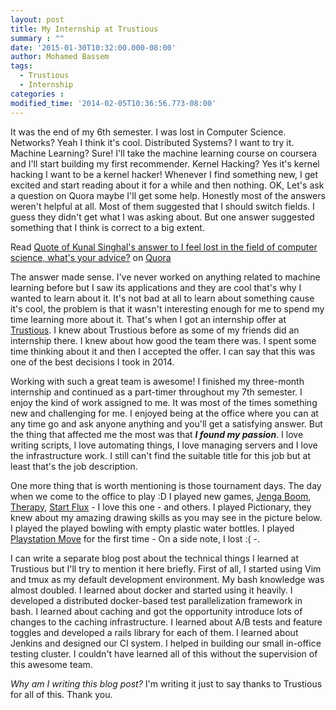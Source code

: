 ```yaml
---
layout: post
title: My Internship at Trustious
summary : ""
date: '2015-01-30T10:32:00.000-08:00'
author: Mohamed Bassem
tags:
  - Trustious
  - Internship
categories :
modified_time: '2014-02-05T10:36:56.773-08:00'
---
```

It was the end of my 6th semester. I was lost in Computer Science. Networks? Yeah I think it's cool. Distributed Systems? I want to try it. Machine Learning? Sure! I'll take the machine learning course on coursera and I'll start building my first recommender. Kernel Hacking? Yes it's kernel hacking I want to be a kernel hacker! Whenever I find something new, I get excited and start reading about it for a while and then nothing. OK, Let's ask a question on Quora maybe I'll get some help. Honestly most of the answers weren't helpful at all. Most of them suggested that I should switch fields. I guess they didn't get what I was asking about. But one answer suggested something that I think is correct to a big extent.

<span class="quora-content-embed" data-name="I-feel-lost-in-the-field-of-computer-science-whats-your-advice/answer/Kunal-Singhal/quote/2497308">Read <a data-width="541" data-height="240" class="quora-content-link" href="http://www.quora.com/I-feel-lost-in-the-field-of-computer-science-whats-your-advice/answer/Kunal-Singhal/quote/2497308" data-embed="Re30fZ2" data-type="quote" data-id="2497308" data-key="d3bac1aede398a89d14048aeae06944e">Quote of Kunal Singhal's answer to I feel lost in the field of computer science, what's your advice?</a> on <a href="http://www.quora.com">Quora</a><script type="text/javascript" src="http://www.quora.com/widgets/content"></script></span>

The answer made sense. I've never worked on anything related to machine learning before but I saw its applications and they are cool that's why I wanted to learn about it. It's not bad at all to learn about something cause it's cool, the problem is that it wasn't interesting enough for me to spend my time learning more about it. That's when I got an internship offer at [Trustious](http://www.trustious.com/). I knew about Trustious before as some of my friends did an internship there. I knew about how good the team there was. I spent some time thinking about it and then I accepted the offer. I can say that this was one of the best decisions I took in 2014.

Working with such a great team is awesome! I finished my three-month internship and continued as a part-timer throughout my 7th semester. I enjoy the kind of work assigned to me. It was most of the times something new and challenging for me. I enjoyed being at the office where you can at any time go and ask anyone anything and you'll get a satisfying answer. But the thing that affected me the most was that ***I found my passion***. I love writing scripts, I love automating things, I love managing servers and I love the infrastructure work. I still can't find the suitable title for this job but at least that's the job description.

One more thing that is worth mentioning is those tournament days. The day when we come to the office to play :D I played new games, [Jenga Boom](http://www.amazon.com/Hasbro-A2028-Jenga-Boom/dp/B009H0EFGE), [Therapy](http://www.amazon.com/Pressman-Therapy-The-Game/dp/B000IUA1AQ), [Start Flux](http://www.amazon.ca/Looney-Lab-star-flux-game/dp/B005WGPZWU) - I love this one - and others. I played Pictionary, they knew about my amazing drawing skills as you may see in the picture below. I played the played bowling with empty plastic water bottles. I played [Playstation Move](http://en.wikipedia.org/wiki/PlayStation_Move) for the first time - On a side note, I lost :( -.

I can write a separate blog post about the technical things I learned at Trustious but I'll try to mention it here briefly. First of all, I started using Vim and tmux as my default development environment. My bash knowledge was almost doubled. I learned about docker and started using it heavily. I developed a distributed docker-based test parallelization framework in bash. I learned about caching and got the opportunity introduce lots of changes to the caching infrastructure. I learned about A/B tests and feature toggles and developed a rails library for each of them. I learned about Jenkins and designed our CI system. I helped in building our small in-office testing cluster. I couldn't have learned all of this without the supervision of this awesome team.

*Why am I writing this blog post?* I'm writing it just to say thanks to Trustious for all of this. Thank you.
